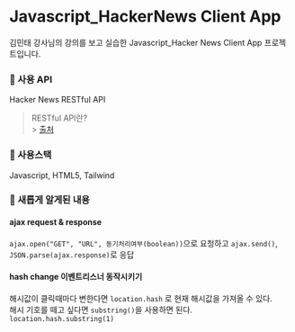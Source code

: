 # Javascript_HackerNews Client App

김민태 강사님의 강의를 보고 실습한 Javascript_Hacker News Client App 프로젝트입니다.

### 💟 사용 API

Hacker News RESTful API<br />

> RESTful API란?<br /> > [출처](https://aws.amazon.com/ko/what-is/restful-api/)

### 💟 사용스택

Javascript, HTML5, Tailwind <br />

### 💟 새롭게 알게된 내용

#### ajax request & response

`ajax.open("GET", "URL", 동기처리여부(boolean))`으로 요청하고 `ajax.send()`, `JSON.parse(ajax.response)`로 응답

#### hash change 이벤트리스너 동작시키기

해시값이 클릭때마다 변한다면 `location.hash` 로 현재 해시값을 가져올 수 있다.<br/>
해시 기호를 떼고 싶다면 `substring()`을 사용하면 된다.
`location.hash.substring(1)`
